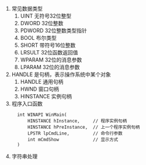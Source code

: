 1. 常见数据类型
   1. UINT   无符号32位整型
   2. DWORD  32位整数
   3. PDWORD 32位整数类型指针
   4. BOOL   布尔类型
   5. SHORT  带符号16位整数
   6. LRSULT 32位函数返回值
   7. WPARAM 32位的消息参数
   8. LPARAM 32位的消息参数
2. HANDLE 是句柄，表示操作系统中某个对象
   1. HANDLE 通用句柄
   2. HWND   窗口句柄
   3. HINSTANCE 实例句柄
3. 程序入口函数
   ```
     int WINAPI WinMain(
         HINSTANCE hInstance,     // 程序实例句柄
         HINSTANCE hPreInstance,  // 上一个程序实例句柄
         LPSTR lpCmdLine,         // 命令行参数
         int mCmdShow             // 显示方式
     ) 
   ```
4. 字符串处理
